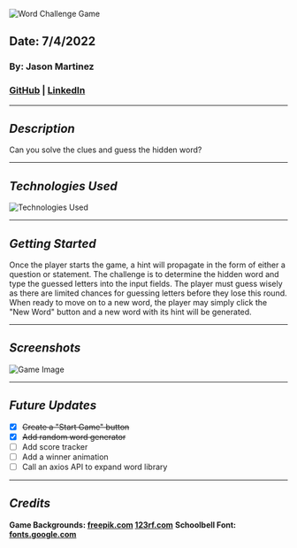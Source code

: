 ![Word Challenge Game](https://tinyurl.com/2pthw4zs)

## Date: 7/4/2022

### By: Jason Martinez

### [GitHub](https://github.com/jasonmar08) | [LinkedIn](linkedin.com/in/jason-martinez-a79ba7aa)

---

## **_Description_**

Can you solve the clues and guess the hidden word?

---

## **_Technologies Used_**

![Technologies Used](https://tinyurl.com/mrktcdba)

---

## **_Getting Started_**

Once the player starts the game, a hint will propagate in the form of either a question or statement. The challenge is to determine the hidden word and type the guessed letters into the input fields. The player must guess wisely as there are limited chances for guessing letters before they lose this round. When ready to move on to a new word, the player may simply click the "New Word" button and a new word with its hint will be generated.

---

## **_Screenshots_**

![Game Image](https://tinyurl.com/3e98964k)

---

## **_Future Updates_**

- [x] ~~Create a "Start Game" button~~
- [x] ~~Add random word generator~~
- [ ] Add score tracker
- [ ] Add a winner animation
- [ ] Call an axios API to expand word library

---

## **_Credits_**

**Game Backgrounds: [freepik.com](https://tinyurl.com/wyc5taba) [123rf.com](https://tinyurl.com/y3nzffyn)**
**Schoolbell Font: [fonts.google.com](https://tinyurl.com/2p8kasss)**
